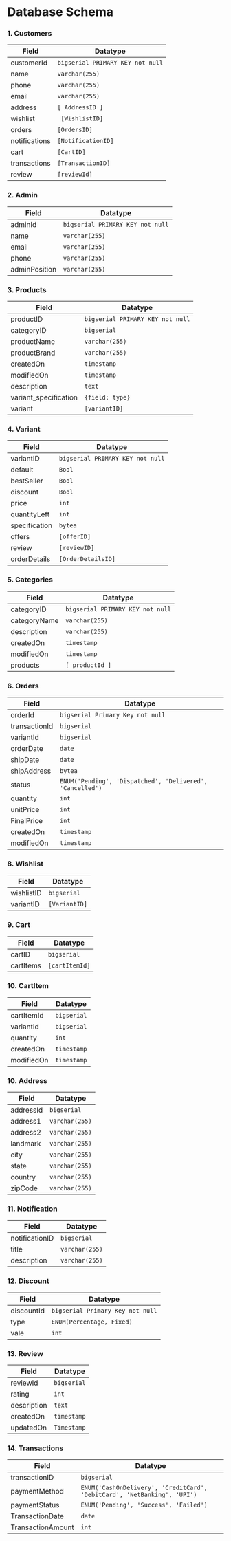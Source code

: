 # Database Schema

### 1. Customers
| Field | Datatype | 
| ---- | ---- |
| customerId | ```bigserial PRIMARY KEY not null``` | 
| name |  ```varchar(255)``` |
| phone |  ```varchar(255)``` |
| email |  ```varchar(255)``` |
| address |  ```[ AddressID ]``` |
| wishlist | ``` [WishlistID]``` |
| orders |  ```[OrdersID]``` |
| notifications |  ```[NotificationID]``` |
| cart |  ```[CartID]``` |
| transactions |  ```[TransactionID]``` |
| review | ```[reviewId]``` |

### 2. Admin
| Field | Datatype | 
| ---- | ---- |
| adminId | ```bigserial PRIMARY KEY not null``` |
| name | ```varchar(255)``` | 
| email | ```varchar(255)``` | 
| phone | ```varchar(255)``` | 
| adminPosition | ```varchar(255)``` | 

### 3. Products
| Field | Datatype | 
| ---- | ---- |
| productID |  ```bigserial PRIMARY KEY not null``` |
| categoryID |  ```bigserial``` |
| productName |  ```varchar(255)``` |
| productBrand |  ```varchar(255)``` |
| createdOn |  ```timestamp``` |
| modifiedOn |  ```timestamp``` |
| description |  ```text``` |
| variant_specification |  ```{field: type}``` |
| variant |  ```[variantID]``` |

### 4. Variant
| Field | Datatype | 
| ---- | ---- |
| variantID |    ```bigserial PRIMARY KEY not null``` |
| default |  ```Bool``` |
| bestSeller |  ```Bool``` |
| discount |  ```Bool``` |
| price |  ```int``` |
| quantityLeft |  ```int``` |
| specification |  ```bytea``` |
| offers |  ```[offerID]``` |
| review |  ```[reviewID]``` |
| orderDetails |  ```[OrderDetailsID]``` |

### 5. Categories
| Field | Datatype | 
| ---- | ---- |
| categoryID | ```bigserial PRIMARY KEY not null``` |
| categoryName | ```varchar(255)``` |
| description | ```varchar(255)``` |
| createdOn | ```timestamp``` |
| modifiedOn | ```timestamp``` |
| products | ```[ productId ]``` |

### 6. Orders
| Field | Datatype | 
| ---- | ---- |
| orderId | ```bigserial Primary Key not null``` |
| transactionId | ```bigserial``` |
| variantId | ```bigserial``` |
| orderDate | ```date ``` |
| shipDate | ```date``` |
| shipAddress | ```bytea``` |
| status | ```ENUM('Pending', 'Dispatched', 'Delivered', 'Cancelled')``` |
| quantity | ```int``` |
| unitPrice | ```int``` |
| FinalPrice | ```int``` |
| createdOn | ```timestamp``` |
| modifiedOn | ```timestamp``` |

### 8. Wishlist
| Field | Datatype | 
| ---- | ---- |
| wishlistID | ```bigserial``` |
| variantID | ```[VariantID]``` |

### 9. Cart
| Field | Datatype | 
| ---- | ---- |
| cartID | ```bigserial``` |
| cartItems | ```[cartItemId]``` |

### 10. CartItem
| Field | Datatype | 
| ---- | ---- |
| cartItemId | ```bigserial``` |
| variantId | ```bigserial``` |
| quantity | ```int``` |
| createdOn | ```timestamp``` |
| modifiedOn | ```timestamp``` |

### 10. Address
| Field | Datatype | 
| ---- | ---- |
| addressId | ```bigserial``` |
| address1 | ```varchar(255)``` |
| address2 | ```varchar(255)``` |
| landmark | ```varchar(255)``` |
| city | ```varchar(255)``` |
| state | ```varchar(255)``` |
| country | ```varchar(255)``` |
| zipCode | ```varchar(255)``` |

### 11. Notification
| Field | Datatype | 
| ---- | ---- |
| notificationID | ```bigserial``` |
| title | ```varchar(255)``` |
| description | ```varchar(255)``` |

### 12. Discount
| Field | Datatype | 
| ---- | ---- |
| discountId | ```bigserial Primary Key not null``` |
| type | ```ENUM(Percentage, Fixed)``` |
| vale | ```int``` |

### 13. Review
| Field | Datatype | 
| ---- | ---- |
| reviewId | ```bigserial``` |
| rating | ```int``` |
| description | ```text``` |
| createdOn | ```timestamp``` |
| updatedOn | ```Timestamp``` |

### 14. Transactions
| Field | Datatype | 
| ---- | ---- |
| transactionID | ```bigserial``` |
| paymentMethod | ```ENUM('CashOnDelivery', 'CreditCard', 'DebitCard', 'NetBanking', 'UPI')``` |
| paymentStatus | ```ENUM('Pending', 'Success', 'Failed')``` |
| TransactionDate | ```date``` |
| TransactionAmount | ```int``` |